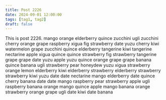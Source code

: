 ```yaml
---
title: Post 2226
date: 2024-09-01 12:00:00
tags: [tag1, tag2]
draft: false
---
```

This is post 2226.
mango
orange
elderberry
quince
zucchini
ugli
zucchini
cherry
orange
grape
raspberry
xigua
fig
strawberry
date
yuzu
cherry
kiwi
watermelon
grape
zucchini
quince
elderberry
tangerine
kiwi
tangerine
nectarine
apple
xigua
quince
quince
strawberry
fig
strawberry
tangerine
grape
grape
date
yuzu
apple
yuzu
quince
orange
grape
grape
banana
quince
banana
ugli
strawberry
pear
honeydew
yuzu
xigua
strawberry
orange
lemon
elderberry
kiwi
elderberry
strawberry
elderberry
strawberry
strawberry
kiwi
yuzu
date
date
nectarine
mango
elderberry
date
quince
cherry
banana
date
date
mango
raspberry
pear
strawberry
apple
ugli
raspberry
banana
orange
mango
quince
apple
mango
banana
orange
strawberry
orange
grape
ugli
date
kiwi
date
banana
